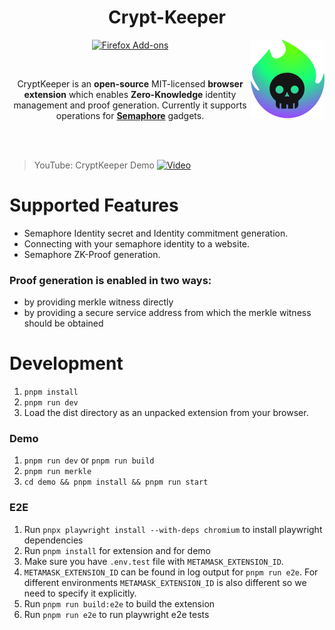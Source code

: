 <h1 align="center">Crypt-Keeper</h1> <img src="./src/static/icons/logo.png" align="right" alt="CryptKeeper logo">

<p align="center">
<a rel="noreferrer noopener" href="https://addons.mozilla.org/firefox/addon/cryptkeeper/"><img alt="Firefox Add-ons" src="https://img.shields.io/badge/Firefox-141e24.svg?&style=for-the-badge&logo=firefox-browser"></a>  
</p>

<br/>
<p align="center">CryptKeeper is an <strong>open-source</strong> MIT-licensed <strong>browser extension</strong> which enables <strong>Zero-Knowledge</strong> identity management and proof generation.
Currently it supports operations for <strong><a href="https://semaphore.appliedzkp.org/">Semaphore</a></strong> gadgets.</p>
<br/>
<br/>

> YouTube: CryptKeeper Demo
[![Video](https://img.youtube.com/vi/8nrggpxbJu8/maxresdefault.jpg)](https://youtu.be/8nrggpxbJu8)

# Supported Features

- Semaphore Identity secret and Identity commitment generation. 
- Connecting with your semaphore identity to a website. 
- Semaphore ZK-Proof generation. 

### Proof generation is enabled in two ways:

- by providing merkle witness directly
- by providing a secure service address from which the merkle witness should be obtained

# Development

1. `pnpm install`
2. `pnpm run dev`
3. Load the dist directory as an unpacked extension from your browser.

### Demo

1. `pnpm run dev` or `pnpm run build`
2. `pnpm run merkle`
3. `cd demo && pnpm install && pnpm run start`

### E2E

1. Run `pnpx playwright install --with-deps chromium` to install playwright dependencies
2. Run `pnpm install` for extension and for demo
3. Make sure you have `.env.test` file with `METAMASK_EXTENSION_ID`.
4. `METAMASK_EXTENSION_ID` can be found in log output for `pnpm run e2e`. For different environments `METAMASK_EXTENSION_ID` is also different so we need to specify it explicitly.
5. Run `pnpm run build:e2e` to build the extension
6. Run `pnpm run e2e` to run playwright e2e tests
